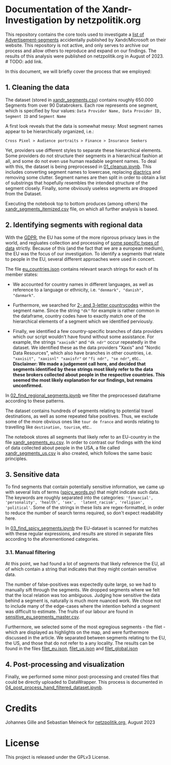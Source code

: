 # Documentation of the Xandr-Investigation by netzpolitik.org

This repository contains the core tools used to investigate a [list of Advertisement-segments](https://web.archive.org/web/20230525225839/https://docs.xandr.com/en-US/bundle/monetize_monetize-standard/page/topics/data-marketplace-buyer-overview.html) accidentally published by Xandr/Microsoft on their website. This repository is not active, and only serves to archive our process and allow others to reproduce and expand on our findings. The results of this analysis were published on netzpolitik.org in August of 2023. # TODO: add link.

In this document, we will briefly cover the process that we employed:

## 1. Cleaning the data

The dataset (stored in [xandr_segments.csv](xandr_segments.csv)) contains roughly 650.000 Segments from over 90 Databrokers. Each row represents one segment, which is specified by four values: `Data Provider Name, Data Provider ID, Segment ID`  and `Segment Name`

A first look reveals that the data is somewhat messy: Most segment names appear to be hierarchically organized, i.e.:

`Cross Pixel > Audience portraits > Finance > Insurance Seekers`

Yet, providers use different styles to separate these hierarchical elements. Some providers do not structure their segments in a hierarchical fashion at all, and some do not even use human readable segment names. To deal with this, the dataset is being preprocessed in [01_cleanup.ipynb](01_cleanup.ipynb). This includes converting segment names to lowercase, replacing [diactrics](https://en.wikipedia.org/wiki/Diacritic) and removing some clutter. Segment names are then split in order to obtain a list of substrings that hopefully resembles the intended structure of the segment closely. Finally, some obviously useless segments are dropped from the Dataset.

Executing the notebook top to bottom produces (among others) the [xandr_segments_itemized.csv](xandr_segments_itemized.csv) file, on which all further analysis is based.


## 2. Identifying segments with regional data

With the [GDPR](https://gdpr-info.eu/), the EU has some of the more rigorous privacy laws in the world, and regluates collection and processing of [some specific types of data](https://gdpr-info.eu/art-9-gdpr/) strictly. Because of this (and the fact that we are a european medium), the EU was the focus of our investigation. To identify a segments that relate to people in the EU, several different approaches were used in concert. 

The file [eu_countries.json](eu_countries.json) contains relevant search strings for each of its member states:

- We accounted for country names in different languages, as well as reference to a language or ethnicity, i.e. `"denmark", "danish", "danmark"`. 

- Furthermore, we searched for [2- and 3-letter countrycodes](https://en.wikipedia.org/wiki/List_of_ISO_3166_country_codes) within the segment name. Since the string `"dk"` for example is rather common in the dataframe, country codes have to exactly match one of the hierarchical elements of a segment which we identified perviously.

- Finally, we identified a few country-specific branches of data providers which our script wouldn't have found without some assistance. For example, the strings `"xaxisdk"` and `"dk ndr"` occur repeatedly in the dataset. We identified these as the data providers "Xaxis" and "Nordic Data Resources", which also have branches in other countries, i.e. `"xaxisit", "xaxisnl" "xaxisfr"` or `"fi ndr", "se ndr"`, etc.. 
**Disclaimer: We made a judgement call here, and decided that segments identified by these strings most likely refer to the data these brokers collected about people in the respective countries. This seemed the most likely explanation for our findings, but remains unconfirmed.**

In [02_find_regional_segments.ipynb](02_find_regional_segments.ipynb) we filter the preprocessed dataframe according to these patterns. 

The dataset contains hundreds of segments relating to potential travel destinations, as well as some repeated false positives. Thus, we exclude some of the more obvious ones like `tour de france` and words relating to travelling like `destination, tourism`, etc.. 

The notebook stores all segments that likely refer to an EU-country in the file [xandr_segments_eu.csv](xandr_segments_eu.csv). In order to contrast our findings with the kind of data collected about people in the USA, a file called [xandr_segments_us.csv](xandr_segments_us.csv) is also created, which follows the same basic principles.


## 3. Sensitive data
To find segments that contain potentially sensitive information, we came up with several lists of terms ([spicy_words.py](spicy_words.py)) that might indicate such data. The keywords are roughly separated into the categories:  `'financial', 'personality', 'health', 'sex',  'latent_racism', 'religion', 'political'`. Some of the strings in these lists  are regex-formatted, in order to reduce the number of search terms required, so don't expect readability here.

In [03_find_spicy_segments.ipynb](03_find_spicy_segments.ipynb) the EU-dataset is scanned for matches with these regular expressions, and results are stored in separate files according to the aforementioned categories. 

### 3.1. Manual filtering
At this point, we had found a lot of segments that likely reference the EU, all of which contain a string that indicates that they might contain sensitive data. 

The number of false-positives was expectedly quite large, so we had to manually sift through the segments. We dropped segments where we felt that the local relation was too ambiguous. Judging how sensitive the data behind a segment is, naturally is much more nuanced work. We chose not to include  many of the edge-cases where the intention behind a segment was difficult to estimate. The fruits of our labour are found in [sensitive_eu_segments_master.csv](sensitive_eu_segments_master.csv).

Furthermore, we selected some of the most egregious segments - the filet - which are displayed as highlights on the map, and were furthermore discussed in the article. We separated between segments relating to the EU, the US, and those that do not refer to a any locality. The results can be found in the files [filet_eu.json](filet_eu.json), [filet_us.json](filet_us.json) and [filet_global.json](filet_global.json)  


## 4. Post-processing and visualization

Finally, we performed some minor post-processing and created files that could be directly uploaded to DataWrapper. This process is documented in [04_post_process_hand_filtered_dataset.ipynb](04_post_process_hand_filtered_dataset.ipynb).



# Credits

Johannes Gille and Sebastian Meineck for [netzpolitik.org](netzpolitik.org), August 2023

# License

This project is released under the GPLv3 License. 


